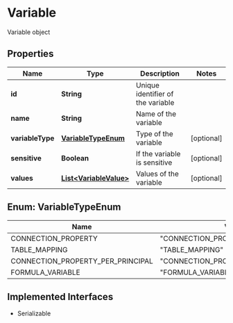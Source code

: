 

# Variable

Variable object

## Properties

| Name | Type | Description | Notes |
|------------ | ------------- | ------------- | -------------|
|**id** | **String** | Unique identifier of the variable |  |
|**name** | **String** | Name of the variable |  |
|**variableType** | [**VariableTypeEnum**](#VariableTypeEnum) | Type of the variable |  [optional] |
|**sensitive** | **Boolean** | If the variable is sensitive |  [optional] |
|**values** | [**List&lt;VariableValue&gt;**](VariableValue.md) | Values of the variable |  [optional] |



## Enum: VariableTypeEnum

| Name | Value |
|---- | -----|
| CONNECTION_PROPERTY | &quot;CONNECTION_PROPERTY&quot; |
| TABLE_MAPPING | &quot;TABLE_MAPPING&quot; |
| CONNECTION_PROPERTY_PER_PRINCIPAL | &quot;CONNECTION_PROPERTY_PER_PRINCIPAL&quot; |
| FORMULA_VARIABLE | &quot;FORMULA_VARIABLE&quot; |


## Implemented Interfaces

* Serializable


